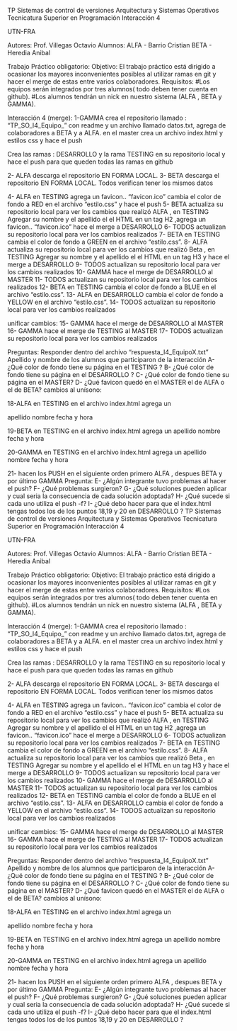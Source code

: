TP Sistemas de control de versiones Arquitectura y Sistemas Operativos Tecnicatura Superior en Programación Interacción 4

UTN-FRA

Autores: Prof. Villegas Octavio Alumnos: ALFA - Barrio Cristian BETA - Heredia Anibal

Trabajo Práctico obligatorio: Objetivo: El trabajo práctico está dirigido a ocasionar los mayores inconvenientes posibles al utilizar ramas en git y hacer el merge de estas entre varios colaboradores. Requisitos: #Los equipos serán integrados por tres alumnos( todo deben tener cuenta en github). #Los alumnos tendrán un nick en nuestro sistema (ALFA , BETA y GAMMA).

Interacción 4 (merge): 1-GAMMA crea el repositorio llamado : “TP_SO_I4_Equipo_” con readme y un archivo llamado datos.txt, agrega de colaboradores a BETA y a ALFA. en el master crea un archivo index.html y estilos css y hace el push

Crea las ramas : DESARROLLO y la rama TESTING en su repositorio local y hace el push para que queden todas las ramas en github

2- ALFA descarga el repositorio EN FORMA LOCAL. 3- BETA descarga el repositorio EN FORMA LOCAL. Todos verifican tener los mismos datos

4- ALFA en TESTING agrega un favicon.. “favicon.ico” cambia el color de fondo a RED en el archivo “estilo.css” y hace el push 5- BETA actualiza su repositorio local para ver los cambios que realizó ALFA , en TESTING Agregar su nombre y el apellido el el HTML en un tag H2 ,agrega un favicon.. “favicon.ico” hace el merge a DESARROLLO 6- TODOS actualizan su repositorio local para ver los cambios realizados 7- BETA en TESTING cambia el color de fondo a GREEN en el archivo “estilo.css”. 8- ALFA actualiza su repositorio local para ver los cambios que realizó Beta , en TESTING Agregar su nombre y el apellido el el HTML en un tag H3 y hace el merge a DESARROLLO 9- TODOS actualizan su repositorio local para ver los cambios realizados 10- GAMMA hace el merge de DESARROLLO al MASTER 11- TODOS actualizan su repositorio local para ver los cambios realizados 12- BETA en TESTING cambia el color de fondo a BLUE en el archivo “estilo.css”. 13- ALFA en DESARROLLO cambia el color de fondo a YELLOW en el archivo “estilo.css”. 14- TODOS actualizan su repositorio local para ver los cambios realizados

unificar cambios: 15- GAMMA hace el merge de DESARROLLO al MASTER 16- GAMMA hace el merge de TESTING al MASTER 17- TODOS actualizan su repositorio local para ver los cambios realizados

Preguntas: Responder dentro del archivo “respuesta_I4_EquipoX.txt” Apellido y nombre de los alumnos que participaron de la interacción A- ¿Qué color de fondo tiene su página en el TESTING ? B- ¿Qué color de fondo tiene su página en el DESARROLLO ? C- ¿Qué color de fondo tiene su página en el MASTER? D- ¿Qué favicon quedó en el MASTER el de ALFA o el de BETA? cambios al unísono:

18-ALFA en TESTING en el archivo index.html agrega un

apellido nombre fecha y hora

19-BETA en TESTING en el archivo index.html agrega un
apellido nombre fecha y hora

20-GAMMA en TESTING en el archivo index.html agrega un
apellido nombre fecha y hora

21- hacen los PUSH en el siguiente orden primero ALFA , despues BETA y por último GAMMA Pregunta: E- ¿Algún integrante tuvo problemas al hacer el push? F- ¿Qué problemas surgieron? G- ¿Qué soluciones pueden aplicar y cual seria la consecuencia de cada solución adoptada? H- ¿Qué sucede si cada uno utiliza el push -f? I- ¿Qué debo hacer para que el index.html tengas todos los
de los puntos 18,19 y 20 en DESARROLLO ? TP Sistemas de control de versiones Arquitectura y Sistemas Operativos Tecnicatura Superior en Programación Interacción 4

UTN-FRA

Autores: Prof. Villegas Octavio Alumnos: ALFA - Barrio Cristian BETA - Heredia Anibal

Trabajo Práctico obligatorio: Objetivo: El trabajo práctico está dirigido a ocasionar los mayores inconvenientes posibles al utilizar ramas en git y hacer el merge de estas entre varios colaboradores. Requisitos: #Los equipos serán integrados por tres alumnos( todo deben tener cuenta en github). #Los alumnos tendrán un nick en nuestro sistema (ALFA , BETA y GAMMA).

Interacción 4 (merge): 1-GAMMA crea el repositorio llamado : “TP_SO_I4_Equipo_” con readme y un archivo llamado datos.txt, agrega de colaboradores a BETA y a ALFA. en el master crea un archivo index.html y estilos css y hace el push

Crea las ramas : DESARROLLO y la rama TESTING en su repositorio local y hace el push para que queden todas las ramas en github

2- ALFA descarga el repositorio EN FORMA LOCAL. 3- BETA descarga el repositorio EN FORMA LOCAL. Todos verifican tener los mismos datos

4- ALFA en TESTING agrega un favicon.. “favicon.ico” cambia el color de fondo a RED en el archivo “estilo.css” y hace el push 5- BETA actualiza su repositorio local para ver los cambios que realizó ALFA , en TESTING Agregar su nombre y el apellido el el HTML en un tag H2 ,agrega un favicon.. “favicon.ico” hace el merge a DESARROLLO 6- TODOS actualizan su repositorio local para ver los cambios realizados 7- BETA en TESTING cambia el color de fondo a GREEN en el archivo “estilo.css”. 8- ALFA actualiza su repositorio local para ver los cambios que realizó Beta , en TESTING Agregar su nombre y el apellido el el HTML en un tag H3 y hace el merge a DESARROLLO 9- TODOS actualizan su repositorio local para ver los cambios realizados 10- GAMMA hace el merge de DESARROLLO al MASTER 11- TODOS actualizan su repositorio local para ver los cambios realizados 12- BETA en TESTING cambia el color de fondo a BLUE en el archivo “estilo.css”. 13- ALFA en DESARROLLO cambia el color de fondo a YELLOW en el archivo “estilo.css”. 14- TODOS actualizan su repositorio local para ver los cambios realizados

unificar cambios: 15- GAMMA hace el merge de DESARROLLO al MASTER 16- GAMMA hace el merge de TESTING al MASTER 17- TODOS actualizan su repositorio local para ver los cambios realizados

Preguntas: Responder dentro del archivo “respuesta_I4_EquipoX.txt” Apellido y nombre de los alumnos que participaron de la interacción A- ¿Qué color de fondo tiene su página en el TESTING ? B- ¿Qué color de fondo tiene su página en el DESARROLLO ? C- ¿Qué color de fondo tiene su página en el MASTER? D- ¿Qué favicon quedó en el MASTER el de ALFA o el de BETA? cambios al unísono:

18-ALFA en TESTING en el archivo index.html agrega un

apellido nombre fecha y hora

19-BETA en TESTING en el archivo index.html agrega un apellido nombre fecha y hora

20-GAMMA en TESTING en el archivo index.html agrega un apellido nombre fecha y hora

21- hacen los PUSH en el siguiente orden primero ALFA , despues BETA y por último GAMMA Pregunta: E- ¿Algún integrante tuvo problemas al hacer el push? F- ¿Qué problemas surgieron? G- ¿Qué soluciones pueden aplicar y cual seria la consecuencia de cada solución adoptada? H- ¿Qué sucede si cada uno utiliza el push -f? I- ¿Qué debo hacer para que el index.html tengas todos los de los puntos 18,19 y 20 en DESARROLLO ?
